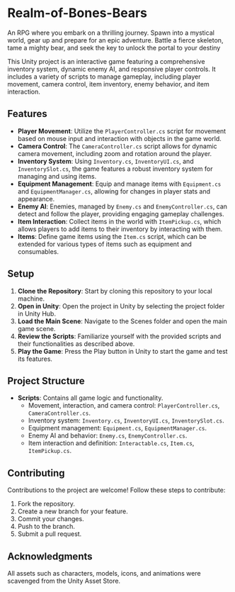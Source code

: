 # Realm-of-Bones-Bears
An RPG where you embark on a thrilling journey. Spawn into a mystical world, gear up and prepare for an epic adventure. Battle a fierce skeleton, tame a mighty bear, and seek the key to unlock the portal to your destiny

This Unity project is an interactive game featuring a comprehensive inventory system, dynamic enemy AI, and responsive player controls. It includes a variety of scripts to manage gameplay, including player movement, camera control, item inventory, enemy behavior, and item interaction.

## Features

- **Player Movement**: Utilize the `PlayerController.cs` script for movement based on mouse input and interaction with objects in the game world.
- **Camera Control**: The `CameraController.cs` script allows for dynamic camera movement, including zoom and rotation around the player.
- **Inventory System**: Using `Inventory.cs`, `InventoryUI.cs`, and `InventorySlot.cs`, the game features a robust inventory system for managing and using items.
- **Equipment Management**: Equip and manage items with `Equipment.cs` and `EquipmentManager.cs`, allowing for changes in player stats and appearance.
- **Enemy AI**: Enemies, managed by `Enemy.cs` and `EnemyController.cs`, can detect and follow the player, providing engaging gameplay challenges.
- **Item Interaction**: Collect items in the world with `ItemPickup.cs`, which allows players to add items to their inventory by interacting with them.
- **Items**: Define game items using the `Item.cs` script, which can be extended for various types of items such as equipment and consumables.

## Setup

1. **Clone the Repository**: Start by cloning this repository to your local machine.
2. **Open in Unity**: Open the project in Unity by selecting the project folder in Unity Hub.
3. **Load the Main Scene**: Navigate to the Scenes folder and open the main game scene.
4. **Review the Scripts**: Familiarize yourself with the provided scripts and their functionalities as described above.
5. **Play the Game**: Press the Play button in Unity to start the game and test its features.

## Project Structure

- **Scripts**: Contains all game logic and functionality.
  - Movement, interaction, and camera control: `PlayerController.cs`, `CameraController.cs`.
  - Inventory system: `Inventory.cs`, `InventoryUI.cs`, `InventorySlot.cs`.
  - Equipment management: `Equipment.cs`, `EquipmentManager.cs`.
  - Enemy AI and behavior: `Enemy.cs`, `EnemyController.cs`.
  - Item interaction and definition: `Interactable.cs`, `Item.cs`, `ItemPickup.cs`.

## Contributing

Contributions to the project are welcome! Follow these steps to contribute:
1. Fork the repository.
2. Create a new branch for your feature.
3. Commit your changes.
4. Push to the branch.
5. Submit a pull request.

## Acknowledgments
All assets such as characters, models, icons, and animations were scavenged from the Unity Asset Store.
